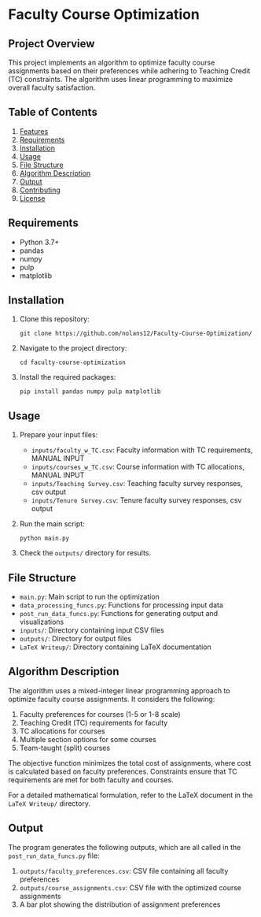 # Faculty Course Optimization

## Project Overview

This project implements an algorithm to optimize faculty course assignments based on their preferences while adhering to Teaching Credit (TC) constraints. The algorithm uses linear programming to maximize overall faculty satisfaction.

## Table of Contents

1. [Features](#features)
2. [Requirements](#requirements)
3. [Installation](#installation)
4. [Usage](#usage)
5. [File Structure](#file-structure)
6. [Algorithm Description](#algorithm-description)
7. [Output](#output)
8. [Contributing](#contributing)
9. [License](#license)

## Requirements

- Python 3.7+
- pandas
- numpy
- pulp
- matplotlib

## Installation

1. Clone this repository:
   ```
   git clone https://github.com/nolans12/Faculty-Course-Optimization/
   ```

2. Navigate to the project directory:
   ```
   cd faculty-course-optimization
   ```

3. Install the required packages:
   ```
   pip install pandas numpy pulp matplotlib
   ```

## Usage

1. Prepare your input files:
   - `inputs/faculty_w_TC.csv`: Faculty information with TC requirements, MANUAL INPUT
   - `inputs/courses_w_TC.csv`: Course information with TC allocations, MANUAL INPUT
   - `inputs/Teaching Survey.csv`: Teaching faculty survey responses, csv output
   - `inputs/Tenure Survey.csv`: Tenure faculty survey responses, csv output

2. Run the main script:
   ```
   python main.py
   ```

3. Check the `outputs/` directory for results.

## File Structure

- `main.py`: Main script to run the optimization
- `data_processing_funcs.py`: Functions for processing input data
- `post_run_data_funcs.py`: Functions for generating output and visualizations
- `inputs/`: Directory containing input CSV files
- `outputs/`: Directory for output files
- `LaTeX Writeup/`: Directory containing LaTeX documentation

## Algorithm Description

The algorithm uses a mixed-integer linear programming approach to optimize faculty course assignments. It considers the following:

1. Faculty preferences for courses (1-5 or 1-8 scale)
2. Teaching Credit (TC) requirements for faculty
3. TC allocations for courses
4. Multiple section options for some courses
5. Team-taught (split) courses

The objective function minimizes the total cost of assignments, where cost is calculated based on faculty preferences. Constraints ensure that TC requirements are met for both faculty and courses.

For a detailed mathematical formulation, refer to the LaTeX document in the `LaTeX Writeup/` directory.

## Output

The program generates the following outputs, which are all called in the `post_run_data_funcs.py` file:

1. `outputs/faculty_preferences.csv`: CSV file containing all faculty preferences
2. `outputs/course_assignments.csv`: CSV file with the optimized course assignments
3. A bar plot showing the distribution of assignment preferences
